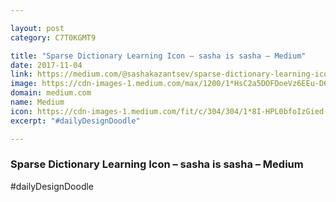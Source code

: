 ```yaml
---

layout: post
category: C7T0KGMT9

title: "Sparse Dictionary Learning Icon – sasha is sasha – Medium"
date: 2017-11-04
link: https://medium.com/@sashakazantsev/sparse-dictionary-learning-icon-e4c249ec5e3c?source=rss------machine_learning-5
image: https://cdn-images-1.medium.com/max/1200/1*HsC2a5DOFDoeVz6EEu-D6A.png
domain: medium.com
name: Medium
icon: https://cdn-images-1.medium.com/fit/c/304/304/1*8I-HPL0bfoIzGied-dzOvA.png
excerpt: "#dailyDesignDoodle"

---
```


### Sparse Dictionary Learning Icon – sasha is sasha – Medium

#dailyDesignDoodle